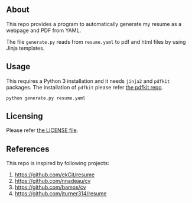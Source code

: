 ## About

This repo provides a program to automatically generate my resume as a webpage and PDF from YAML.

The file `generate.py` reads from `resume.yaml` to pdf and html files by using Jinja templates.

## Usage

This requires a Python 3 installation and it needs `jinja2` and `pdfkit` packages. The installation of `pdfkit` please refer [the pdfkit repo](https://github.com/JazzCore/python-pdfkit).

``` shell
python generate.py resume.yaml
```

## Licensing

Please refer [the LICENSE file](https://github.com/ChingChuan-Chen/python-yaml-resume/blob/master/LICENSE.md).

## References

This repo is inspired by following projects:

1. https://github.com/ekCit/resume
1. https://github.com/nnadeau/cv
1. https://github.com/bamos/cv
1. https://github.com/jturner314/resume
